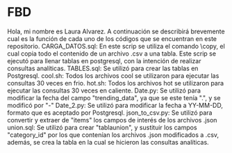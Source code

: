 # FBD
Hola, mi nombre es Laura Alvarez. A continuación se describirá brevemente cual es la función de cada uno de los códigos que se encuentran
en este repositorio.
CARGA_DATOS.sql: En este scrip se utiliza el comando \copy, el cual copia todo el contenido de un archivo .csv a una tabla.
Este scrip se ejecutó para llenar tablas en postgresql, con la intención de realizar consultas analíticas.
TABLES.sql: Se utilizó para crear las tablas en Postgresql.
cool.sh: Todos los archivos cool se utilizaron para ejecutar las consultas 30 veces en frio.
hot.sh: Todos los archivos hot se utilizaron para ejecutar las consultas 30 veces en caliente.
Date.py: Se utilizó para modificar la fecha del campo "trending_data", ya que se este tenía ".", y se modificó por "-"
Date_2.py: Se utilizó para modificar la fecha a YY-MM-DD, formato que es aceptado por Postgresql.
json_to_csv.py: Se utilizó para convertir y extraer de "items" los campos de interés de los archivos .json
union.sql: Se utilizó para crear "tablaunion", y sustituir los campos "category_id" por los que contenían los archivos .json modificados a .csv,
además, se crea la tabla en la cual se hicieron las consultas analíticas. 
